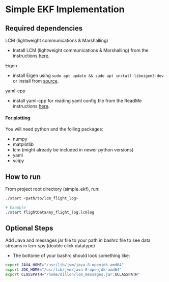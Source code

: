 # Simple EKF Implementation

## Required dependencies

LCM (lightweight communications & Marshalling)  
- Install LCM (lightweight communications & Marshalling) from the instructions [here](https://lcm-proj.github.io/lcm/content/install-instructions.html#installing-lcm).

Eigen 
- install Eigen using `sudo apt update && sudo apt install libeigen3-dev` or install from [source](https://gitlab.com/libeigen/eigen).

yaml-cpp
- install yaml-cpp for reading yaml config file from the ReadMe instructions [here](https://github.com/jbeder/yaml-cpp).

#### For plotting

You will need python and the folling packages:

- numpy 
- matplotlib
- lcm (might already be included in newer python versions)
- yaml
- scipy

## How to run

From project root directory (simple_ekf), run:

```bash
./start <path/to/lcm_flight_log> 

# Example
./start flightData/my_flight_log.lcmlog
```

## Optional Steps

Add Java and messages jar file to your path in bashrc file to see data streams in lcm-spy (double click datatype)
- The bottome of your bashrc should look something like:
```bash
export JAVA_HOME="/usr/lib/jvm/java-8-openjdk-amd64"
export JDK_HOME="/usr/lib/jvm/java-8-openjdk-amd64"
export CLASSPATH="/home/dillon/lcm_messages.jar:$CLASSPATH"
```